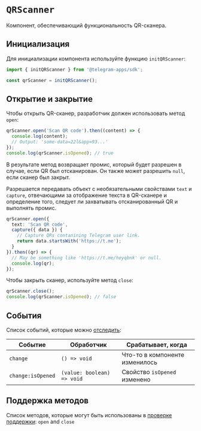 # `QRScanner`

Компонент, обеспечивающий функциональность QR-сканера.

## Инициализация

Для инициализации компонента используйте функцию `initQRScanner`:

```typescript
import { initQRScanner } from '@telegram-apps/sdk';

const qrScanner = initQRScanner();  
```

## Открытие и закрытие

Чтобы открыть QR-сканер, разработчик должен использовать метод `open`:

```typescript
qrScanner.open('Scan QR code').then((content) => {
  console.log(content);
  // Output: 'some-data=22l&app=93...'
});
console.log(qrScanner.isOpened); // true
```

В результате метод возвращает промис, который будет разрешен в случае, если QR был отсканирован. Он также может разрешить `null`, если сканер был закрыт.

Разрешается передавать объект с необязательными свойствами `text` и `capture`, отвечающими за отображение текста в QR-сканере и определение того, следует ли захватывать отсканированный QR и выполнять промис.

```ts
qrScanner.open({ 
  text: 'Scan QR code',
  capture({ data }) {
    // Capture QRs contanining Telegram user link.
    return data.startsWith('https://t.me');
  }
}).then((qr) => {
  // May be something like 'https://t.me/heyqbnk' or null.
  console.log(qr);
});
```

Чтобы закрыть сканер, используйте метод `close`:

```typescript
qrScanner.close();
console.log(qrScanner.isOpened); // false
```

## События

Список событий, которые можно [отследить](#events):

| Событие           | Обработчик                 | Срабатывает, когда             |
| ----------------- | -------------------------- | ------------------------------ |
| `change`          | `() => void`               | Что-то в компоненте изменилось |
| `change:isOpened` | `(value: boolean) => void` | Свойство `isOpened` изменено   |

## Поддержка методов

Список методов, которые могут быть использованы в [проверке поддержки](#methods-support): `open` and `close`

